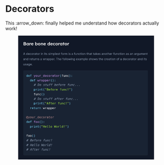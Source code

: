 # Decorators

This :arrow\_down: finally helped me understand how decorators actually work!

<figure><img src="../../.gitbook/assets/image (1) (1) (1) (1) (1).png" alt=""><figcaption></figcaption></figure>
